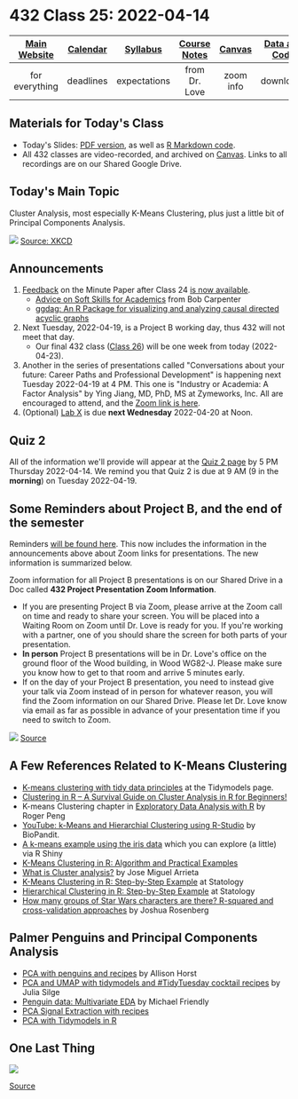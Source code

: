 # 432 Class 25: 2022-04-14

[Main Website](https://thomaselove.github.io/432/) | [Calendar](https://thomaselove.github.io/432/calendar.html) | [Syllabus](https://thomaselove.github.io/432-2022-syllabus/) | [Course Notes](https://thomaselove.github.io/432-notes/) | [Canvas](https://canvas.case.edu) | [Data and Code](https://github.com/THOMASELOVE/432-data) | [Sources](https://github.com/THOMASELOVE/432-2022/tree/main/references) | [Contact Us](https://thomaselove.github.io/432/contact.html)
:-----------: | :--------------: | :----------: | :---------: | :-------------: | :-----------: | :------------: | :-------------:
for everything | deadlines | expectations | from Dr. Love | zoom info | downloads | read/watch | need help?

## Materials for Today's Class

- Today's Slides: [PDF version](https://github.com/THOMASELOVE/432-2022/blob/main/classes/class25/432_2022_slides25.pdf), as well as [R Markdown code](https://github.com/THOMASELOVE/432-2022/blob/main/classes/class25/432_2022_slides25.Rmd). 
- All 432 classes are video-recorded, and archived on [Canvas](https://canvas.case.edu). Links to all recordings are on our Shared Google Drive.

## Today's Main Topic

Cluster Analysis, most especially K-Means Clustering, plus just a little bit of Principal Components Analysis.

![](https://imgs.xkcd.com/comics/machine_learning.png) [Source: XKCD](https://xkcd.com/1838)

## Announcements

1. [Feedback](https://bit.ly/432-2022-min-24-feedback) on the Minute Paper after Class 24 [is now available](https://bit.ly/432-2022-min-24-feedback).
    - [Advice on Soft Skills for Academics](https://statmodeling.stat.columbia.edu/2018/07/25/advice-soft-skills-academics/) from Bob Carpenter
    - [ggdag: An R Package for visualizing and analyzing causal directed acyclic graphs](https://ggdag.malco.io/index.html)
2. Next Tuesday, 2022-04-19, is a Project B working day, thus 432 will not meet that day. 
    - Our final 432 class ([Class 26](https://github.com/THOMASELOVE/432-2022/tree/main/classes/class26)) will be one week from today (2022-04-23).
3. Another in the series of presentations called "Conversations about your future: Career Paths and Professional Development" is happening next Tuesday 2022-04-19 at 4 PM. This one is "Industry or Academia: A Factor Analysis" by Ying Jiang, MD, PhD, MS at Zymeworks, Inc. All are encouraged to attend, and the [Zoom link is here](https://cwru.zoom.us/j/93836688830?pwd=V1dMN3RvS3EzekVBNzhKVGQ0b0hxdz09).
4. (Optional) [Lab X](https://github.com/THOMASELOVE/432-2022/tree/main/labs/labX) is due **next Wednesday** 2022-04-20 at Noon.

## Quiz 2

All of the information we'll provide will appear at the [Quiz 2 page](https://github.com/THOMASELOVE/432-2022/tree/main/quiz/quiz2) by 5 PM Thursday 2022-04-14. We remind you that Quiz 2 is due at 9 AM (9 in the **morning**) on Tuesday 2022-04-19.

## Some Reminders about Project B, and the end of the semester

Reminders [will be found here](https://github.com/THOMASELOVE/432-2022/blob/main/projectB/reminders.md). This now includes the information in the announcements above about Zoom links for presentations. The new information is summarized below.

Zoom information for all Project B presentations is on our Shared Drive in a Doc called **432 Project Presentation Zoom Information**. 

- If you are presenting Project B via Zoom, please arrive at the Zoom call on time and ready to share your screen. You will be placed into a Waiting Room on Zoom until Dr. Love is ready for you. If you're working with a partner, one of you should share the screen for both parts of your presentation. 
- **In person** Project B presentations will be in Dr. Love's office on the ground floor of the Wood building, in Wood WG82-J. Please make sure you know how to get to that room and arrive 5 minutes early. 
- If on the day of your Project B presentation, you need to instead give your talk via Zoom instead of in person for whatever reason, you will find the Zoom information on our Shared Drive. Please let Dr. Love know via email as far as possible in advance of your presentation time if you need to switch to Zoom.

![](https://github.com/THOMASELOVE/432-2022/blob/main/classes/class25/figures/radcliffe.png) [Source](http://scientificmarketer.com/2007/02/clustering-considered-harmful-i-outline.html)

## A Few References Related to K-Means Clustering

- [K-means clustering with tidy data principles](https://www.tidymodels.org/learn/statistics/k-means/) at the Tidymodels page.
- [Clustering in R – A Survival Guide on Cluster Analysis in R for Beginners!](https://data-flair.training/blogs/clustering-in-r-tutorial/)
- K-means Clustering chapter in [Exploratory Data Analysis with R](https://bookdown.org/rdpeng/exdata/k-means-clustering.html) by Roger Peng
- [YouTube: k-Means and Hierarchial Clustering using R-Studio](https://www.youtube.com/watch?v=tkAJT8gWBSY) by BioPandit.
- [A k-means example using the iris data](https://shiny.rstudio.com/gallery/kmeans-example.html) which you can explore (a little) via R Shiny
- [K-Means Clustering in R: Algorithm and Practical Examples](https://www.datanovia.com/en/lessons/k-means-clustering-in-r-algorith-and-practical-examples/)
- [What is Cluster analysis?](https://datascience.com.co/what-is-cluster-analysis-336362f15ed0) by Jose Miguel Arrieta
- [K-Means Clustering in R: Step-by-Step Example](https://www.statology.org/k-means-clustering-in-r/) at Statology
- [Hierarchical Clustering in R: Step-by-Step Example](https://www.statology.org/hierarchical-clustering-in-r/) at Statology
- [How many groups of Star Wars characters are there? R-squared and cross-validation approaches](https://joshuamrosenberg.com/posts/how-many-groups-of-star-wars-characters-are-there-r-squared-and-cross-validation-approaches/) by Joshua Rosenberg

## Palmer Penguins and Principal Components Analysis

- [PCA with penguins and recipes](https://allisonhorst.github.io/palmerpenguins/articles/pca.html) by Allison Horst
- [PCA and UMAP with tidymodels and #TidyTuesday cocktail recipes](https://juliasilge.com/blog/cocktail-recipes-umap/) by Julia Silge
- [Penguin data: Multivariate EDA](https://rpubs.com/friendly/penguin-biplots) by Michael Friendly
- [PCA Signal Extraction with recipes](https://recipes.tidymodels.org/reference/step_pca.html)
- [PCA with Tidymodels in R](https://cmdlinetips.com/2020/06/pca-with-tidymodels-in-r/)

## One Last Thing

![](https://github.com/THOMASELOVE/432-2022/blob/main/classes/class25/figures/supreme.PNG)

[Source](https://twitter.com/DataSciFact/status/1513581419590733827)

